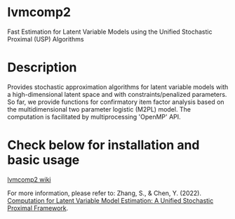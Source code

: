 
# lvmcomp2
Fast Estimation for Latent Variable Models using the Unified Stochastic Proximal (USP) Algorithms

# Description
Provides stochastic approximation algorithms for latent variable models
with a high-dimensional latent space and with constraints/penalized parameters. 
So far, we provide functions for confirmatory item
factor analysis based on the multidimensional two parameter logistic (M2PL) model.
The computation is facilitated by multiprocessing 'OpenMP' API.

# Check below for installation and basic usage
[lvmcomp2 wiki](https://github.com/slzhang-fd/lvmcomp2/wiki)

For more information, please refer to:
Zhang, S., & Chen, Y. (2022). [Computation for Latent Variable Model Estimation: 
A Unified Stochastic Proximal Framework](https://arxiv.org/abs/2008.07214). 